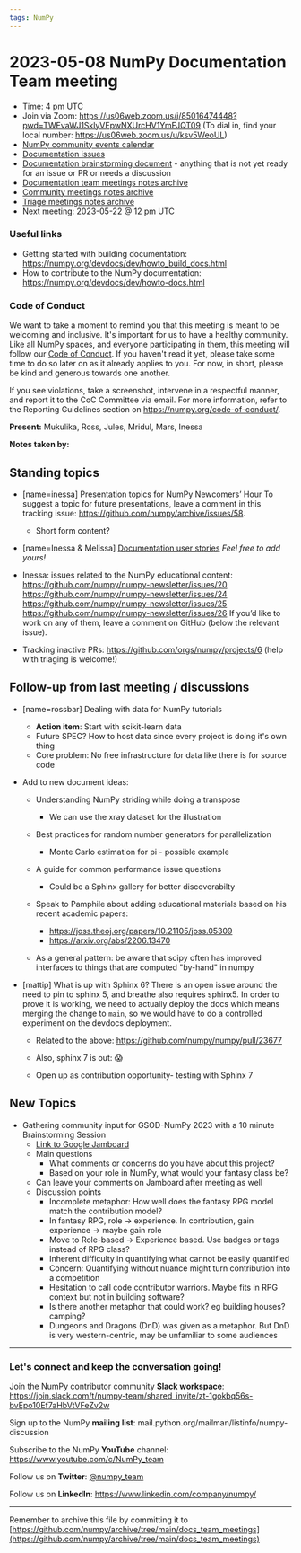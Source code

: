 ```yaml
---
tags: NumPy
---
```


# 2023-05-08 NumPy Documentation Team meeting

- Time: 4 pm UTC
- Join via Zoom: https://us06web.zoom.us/j/85016474448?pwd=TWEvaWJ1SklyVEpwNXUrcHV1YmFJQT09 (To dial in, find your local number: https://us06web.zoom.us/u/ksv5WeoUL)
- [NumPy community events calendar](https://scientific-python.org/calendars/)
- [Documentation issues](https://github.com/numpy/numpy/labels/04%20-%20Documentation)
- [Documentation brainstorming document](https://hackmd.io/RdtnQZpLRZqgNRe4gaJ0SA) - anything that is not yet ready for an issue or PR or needs a discussion
- [Documentation team meetings notes archive](https://github.com/numpy/archive/tree/main/docs_team_meetings)
- [Community meetings notes archive](https://github.com/numpy/archive/tree/main/community_meetings)
- [Triage meetings notes archive](https://github.com/numpy/archive/tree/master/triage_meetings)
- Next meeting: 2023-05-22 @ 12 pm UTC

### Useful links

- Getting started with building documentation: https://numpy.org/devdocs/dev/howto_build_docs.html
- How to contribute to the NumPy documentation: https://numpy.org/devdocs/dev/howto-docs.html



### Code of Conduct

We want to take a moment to remind you that this meeting is meant to be welcoming and inclusive. It's important for us to have a healthy community. Like all NumPy spaces, and everyone participating in them, this meeting will follow our [Code of Conduct](https://numpy.org/code-of-conduct/). If you haven't read it yet, please take some time to do so later on as it already applies to you. For now, in short, please be kind and generous towards one another. 

If you see violations, take a screenshot, intervene in a respectful manner, and report it to the CoC Committee via email. For more information, refer to the Reporting Guidelines section on https://numpy.org/code-of-conduct/.

**Present:** Mukulika, Ross, Jules, Mridul, Mars, Inessa

**Notes taken by:**


## Standing topics

- [name=inessa] Presentation topics for NumPy Newcomers’ Hour 
To suggest a topic for future presentations, leave a comment in this tracking issue: https://github.com/numpy/archive/issues/58.
    - Short form content?

- [name=Inessa & Melissa] [Documentation user stories](https://github.com/numpy/numpy/issues/22089)
    *Feel free to add yours!*

- Inessa: issues related to the NumPy educational content:
https://github.com/numpy/numpy-newsletter/issues/20
https://github.com/numpy/numpy-newsletter/issues/24
https://github.com/numpy/numpy-newsletter/issues/25
https://github.com/numpy/numpy-newsletter/issues/26
If you’d like to work on any of them, leave a comment on GitHub (below the relevant issue).

- Tracking inactive PRs: https://github.com/orgs/numpy/projects/6 
(help with triaging is welcome!)

## Follow-up from last meeting / discussions

- [name=rossbar] Dealing with data for NumPy tutorials
  * **Action item**: Start with scikit-learn data
  * Future SPEC? How to host data since every project is doing it's own thing
  * Core problem: No free infrastructure for data like there is for source code


- Add to new document ideas:
    - Understanding NumPy striding while doing a transpose
        - We can use the xray dataset for the illustration
    - Best practices for random number generators for parallelization
        - Monte Carlo estimation for pi - possible example
    - A guide for common performance issue questions
        - Could be a Sphinx gallery for better discoverabilty

    - Speak to Pamphile about adding educational materials based on his recent academic papers:
      - https://joss.theoj.org/papers/10.21105/joss.05309
      - https://arxiv.org/abs/2206.13470
     
    - As a general pattern: be aware that scipy often has improved interfaces to things that are computed "by-hand" in numpy

- [mattip] What is up with Sphinx 6? There is an open issue around the need to pin to sphinx 5, and breathe also requires sphinx5. In order to prove it is working, we need to actually deploy the docs which means merging the change to `main`, so we would have to do a controlled experiment on the devdocs deployment.
  * Related to the above: https://github.com/numpy/numpy/pull/23677


  * Also, sphinx 7 is out: :scream: 
  * Open up as contribution opportunity- testing with Sphinx 7


## New Topics

- Gathering community input for GSOD-NumPy 2023 with a 10 minute Brainstorming Session
    - [Link to Google Jamboard](https://jamboard.google.com/d/1j_rEIslOh59N9cLGU1VGc7rTc88SuLTi7l4YqTqAULc/edit?usp=sharing)
    - Main questions
        - What comments or concerns do you have about this project?
        - Based on your role in NumPy, what would your fantasy class be?
    - Can leave your comments on Jamboard after meeting as well
    - Discussion points
        - Incomplete metaphor: How well does the fantasy RPG model match the contribution model?
        - In fantasy RPG, role -> experience. In contribution, gain experience -> maybe gain role
        - Move to Role-based -> Experience based. Use badges or tags instead of RPG class?
        - Inherent difficulty in quantifying what cannot be easily quantified
        - Concern: Quantifying without nuance might turn contribution into a competition
        - Hesitation to call code contributor warriors. Maybe fits in RPG context but not in building software?
        - Is there another metaphor that could work? eg building houses? camping?
        - Dungeons and Dragons (DnD) was given as a metaphor. But DnD is very western-centric, may be unfamiliar to some audiences

---

### Let's connect and keep the conversation going!
Join the NumPy contributor community **Slack workspace**: https://join.slack.com/t/numpy-team/shared_invite/zt-1gokbq56s-bvEpo10Ef7aHbVtVFeZv2w

Sign up to the NumPy **mailing list**: mail.python.org/mailman/listinfo/numpy-discussion

Subscribe to the NumPy **YouTube** channel: https://www.youtube.com/c/NumPy_team

Follow us on **Twitter**: [@numpy_team](https://twitter.com/numpy_team)

Follow us on **LinkedIn**: https://www.linkedin.com/company/numpy/

---
Remember to archive this file by committing it to 
[https://github.com/numpy/archive/tree/main/docs_team_meetings](https://github.com/numpy/archive/tree/main/docs_team_meetings)
